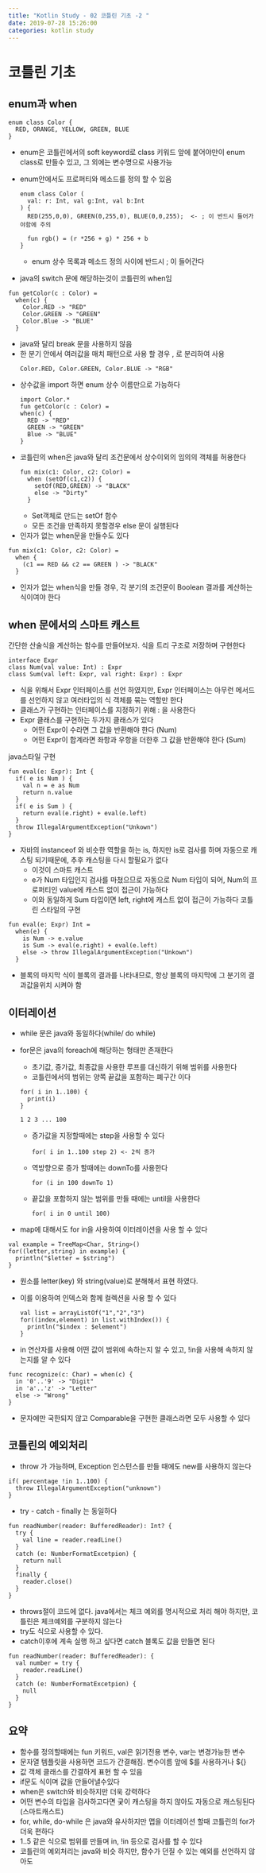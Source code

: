 ```yaml
---
title: "Kotlin Study - 02 코틀린 기초 -2 "
date: 2019-07-28 15:26:00 
categories: kotlin study
---
```


# 코틀린 기초

## enum과 when
~~~
enum class Color {
  RED, ORANGE, YELLOW, GREEN, BLUE
}
~~~
* enum은 코틀린에서의 soft keyword로 class 키워드 앞에 붙어야만이 enum class로 만들수 있고, 그 외에는 변수명으로 사용가능
* enum안에서도 프로퍼티와 메소드를 정의 할 수 있음
  ~~~
  enum class Color (
    val: r: Int, val g:Int, val b:Int
  ) {
    RED(255,0,0), GREEN(0,255,0), BLUE(0,0,255);  <- ; 이 반드시 들어가야함에 주의
    
    fun rgb() = (r *256 + g) * 256 + b
  }
  ~~~
  * enum 상수 목록과 메소드 정의 사이에 반드시 ; 이 들어간다
  
* java의 switch 문에 해당하는것이 코틀린의 when임
~~~
fun getColor(c : Color) = 
  when(c) {
    Color.RED -> "RED"
    Color.GREEN -> "GREEN"
    Color.Blue -> "BLUE"
  }
~~~
* java와 달리 break 문을 사용하지 않음
* 한 분기 안에서 여러값을 매치 패턴으로 사용 할 경우 , 로 분리하여 사용
  ~~~
  Color.RED, Color.GREEN, Color.BLUE -> "RGB"
  ~~~
* 상수값을 import 하면 enum 상수 이름만으로 가능하다
  ~~~
  import Color.*
  fun getColor(c : Color) = 
  when(c) {
    RED -> "RED"
    GREEN -> "GREEN"
    Blue -> "BLUE"
  }
  ~~~
* 코틀린의 when은 java와 달리 조건문에서 상수이외의 임의의 객체를 허용한다
  ~~~
  fun mix(c1: Color, c2: Color) = 
    when (setOf(c1,c2)) {
      setOf(RED,GREEN) -> "BLACK"
      else -> "Dirty"
    }
  ~~~
  - Set객체로 만드는 setOf 함수
  - 모든 조건을 만족하지 못할경우 else 문이 실행된다
* 인자가 없는 when문을 만들수도 있다
~~~
fun mix(c1: Color, c2: Color) =
  when {
    (c1 == RED && c2 == GREEN ) -> "BLACK"
  }
~~~
  - 인자가 없는 when식을 만들 경우, 각 분기의 조건문이 Boolean 결과를 계산하는 식이여야 한다

## when 문에서의 스마트 캐스트
간단한 산술식을 계산하는 함수를 만들어보자. 식을 트리 구조로 저장하며 구현한다
~~~
interface Expr
class Num(val value: Int) : Expr
class Sum(val left: Expr, val right: Expr) : Expr
~~~
* 식을 위해서 Expr 인터페이스를 선언 하였지만, Expr 인터페이스는 아무런 메서드를 선언하지 않고 여러타입의 식 객체를 묶는 역할만 한다
* 클래스가 구현하는 인터페이스를 지정하기 위해 : 을 사용한다
* Expr 클래스를 구현하는 두가지 클래스가 있다
  - 어떤 Expr이 수라면 그 값을 반환해야 한다 (Num)
  - 어떤 Expr이 합계라면 좌항과 우항을 더한후 그 값을 반환해야 한다 (Sum)

java스타일 구현
~~~
fun eval(e: Expr): Int {
  if( e is Num ) {
    val n = e as Num
    return n.value
  }
  if( e is Sum ) {
    return eval(e.right) + eval(e.left)
  }
  throw IllegalArgumentException("Unkown")
}
~~~
* 자바의 instanceof 와 비슷한 역할을 하는 is, 하지만 is로 검사를 하며 자동으로 캐스팅 되기때문에, 추후 캐스팅을 다시 할필요가 없다
  - 이것이 스마트 캐스트
  - e가 Num 타입인지 검사를 마쳤으므로 자동으로 Num 타입이 되어, Num의 프로퍼티인 value에 캐스트 없이 접근이 가능하다
  - 이와 동일하게 Sum 타입이면 left, right에 캐스트 없이 접근이 가능하다
코틀린 스타일의 구현
~~~
fun eval(e: Expr) Int =
  when(e) {
    is Num -> e.value
    is Sum -> eval(e.right) + eval(e.left)
    else -> throw IllegalArgumentException("Unkown")
  }
~~~
* 블록의 마지막 식이 블록의 결과를 나타내므로, 항상 블록의 마지막에 그 분기의 결과값을위치 시켜야 함

## 이터레이션
* while 문은 java와 동일하다(while/ do while)
* for문은 java의 foreach에 해당하는 형태만 존재한다
  - 초기값, 증가값, 최종값을 사용한 루프를 대신하기 위해 범위를 사용한다
  - 코틀린에서의 범위는 양쪽 끝값을 포함하는 폐구간 이다 
  
  ~~~
  for( i in 1..100) {
    print(i)
  }
  
  1 2 3 ... 100
  ~~~
  
  - 증가값을 지정할때에는 step을 사용할 수 있다
  
    ~~~
    for( i in 1..100 step 2) <- 2씩 증가
    ~~~
    
  - 역방향으로 증가 할때에는 downTo를 사용한다
  
    ~~~
    for (i in 100 downTo 1) 
    ~~~
    
  - 끝값을 포함하지 않는 범위를 만들 때에는 until을 사용한다
  
    ~~~
    for( i in 0 until 100)
    ~~~
    
* map에 대해서도 for in을 사용하여 이터레이션을 사용 할 수 있다

~~~
val example = TreeMap<Char, String>() 
for((letter,string) in example) {
  println("$letter = $string")
}
~~~

  - 원소를 letter(key) 와 string(value)로 분해해서 표현 하였다.
  - 이를 이용하여 인덱스와 함께 컬렉션을 사용 할 수 있다
  
    ~~~
    val list = arrayListOf("1","2","3")
    for((index,element) in list.withIndex()) {
      println("$index : $element")
    }
    ~~~
    
* in 연산자를 사용해 어떤 값이 범위에 속하는지 알 수 있고, !in을 사용해 속하지 않는지를 알 수 있다

~~~
func recognize(c: Char) = when(c) {
  in '0'..'9' -> "Digit"
  in 'a'..'z' -> "Letter"
  else -> "Wrong"
}
~~~

  - 문자에만 국한되지 않고 Comparable을 구현한 클래스라면 모두 사용할 수 있다

## 코틀린의 예외처리
* throw 가 가능하며, Exception 인스턴스를 만들 때에도 new를 사용하지 않는다

~~~
if( percentage !in 1..100) {
  throw IllegalArgumentException("unknown")
}
~~~

* try - catch - finally 는 동일하다

~~~
fun readNumber(reader: BufferedReader): Int? {
  try {
    val line = reader.readLine()
  }
  catch (e: NumberFormatExcetpion) {
    return null
  }
  finally {
    reader.close()
  }
}
~~~

* throws절이 코드에 없다. java에서는 체크 예외를 명시적으로 처리 해야 하지만, 코틀린은 체크예외를 구분하지 않는다
* try도 식으로 사용할 수 있다.
* catch이후에 계속 실행 하고 싶다면 catch 블록도 값을 만들면 된다

~~~
fun readNumber(reader: BufferedReader): {
  val number = try {
    reader.readLine()
  }
  catch (e: NumberFormatExcetpion) {
    null
  }
}
~~~

## 요약
* 함수를 정의할때에는 fun 키워드, val은 읽기전용 변수, var는 변경가능한 변수
* 문자열 템플릿을 사용하면 코드가 간결해짐. 변수이름 앞에 $를 사용하거나 ${}
* 값 객체 클래스를 간결하게 표현 할 수 있음
* if문도 식이며 값을 만들어낼수있다
* when은 switch와 비슷하지만 더욱 강력하다
* 어떤 변수의 타입을 검사하고다면 궂이 캐스팅을 하지 않아도 자동으로 캐스팅된다(스마트캐스트)
* for, while, do-while 은 java와 유사하지만 맵을 이터레이션 할때 코틀린의 for가 더욱 편하다
* 1..5 같은 식으로 범위를 만들며 in, !in 등으로 검사를 할 수 있다
* 코틀린의 예외처리는 java와 비슷 하지만, 함수가 던질 수 있는 예외를 선언하지 않아도 
